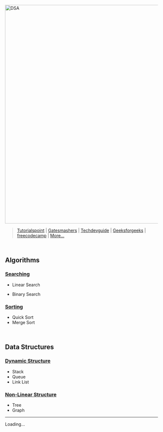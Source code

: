 <img src="https://media.geeksforgeeks.org/wp-content/cdn-uploads/20221017172544/Introduction-to-Data-Structures-and-Algorithms-DSA.png" alt="DSA" width="720" > <br>

> [Tutorialspoint](https://www.tutorialspoint.com/data_structures_algorithms/) | [Gatesmashers](https://youtube.com/playlist?list=PLxCzCOWd7aiHcmS4i14bI0VrMbZTUvlTa) | [Techdevguide](https://techdevguide.withgoogle.com/paths/data-structures-and-algorithms/) | [Geeksforgeeks](https://www.geeksforgeeks.org/top-algorithms-and-data-structures-for-competitive-programming/) | [freecodecamp](https://youtu.be/8hly31xKli0) | [More...](https://www.google.com/search?q=algorithms+and+data+structures)

<br>

## Algorithms

### [Searching](https://github.com/solimanhossain/data-structures-and-algorithms/tree/main/search)

-   Linear Search

-   Binary Search

### [Sorting](https://github.com/solimanhossain/data-structures-and-algorithms/tree/main/sort)

-   Quick Sort
-   Merge Sort

<br>

## Data Structures

### [Dynamic Structure](https://github.com/solimanhossain/data-structures-and-algorithms/tree/main/dynamic)

-   Stack
-   Queue
-   Link List

### [Non-Linear Structure](https://github.com/solimanhossain/data-structures-and-algorithms/tree/main/nonLinear)

-   Tree
-   Graph

---

Loading...

